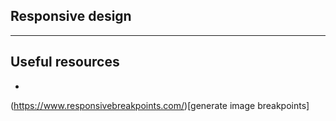 ## Responsive design

---

## **Useful resources**

-

(https://www.responsivebreakpoints.com/)[generate image breakpoints]
